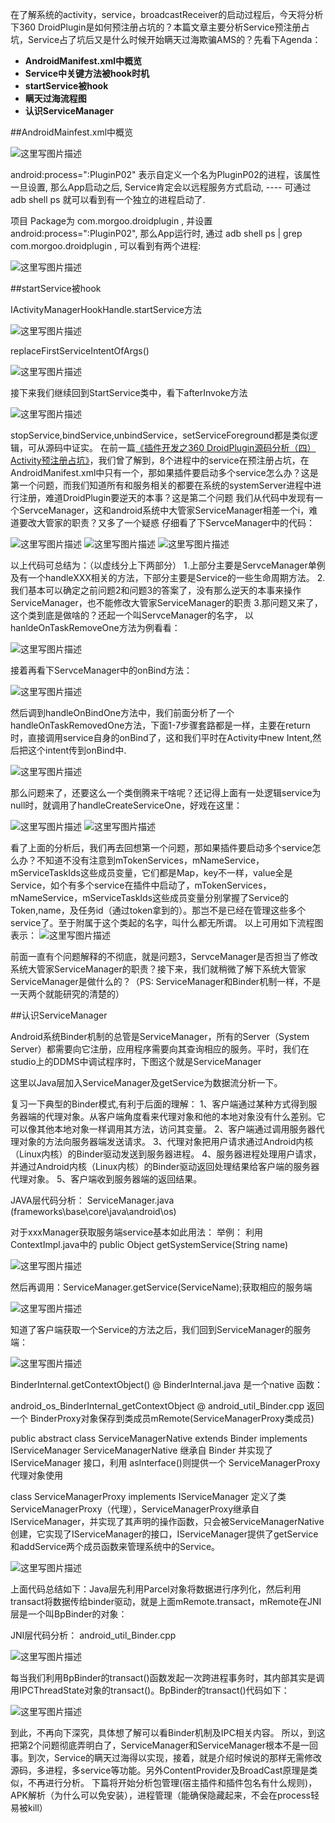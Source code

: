 在了解系统的activity，service，broadcastReceiver的启动过程后，今天将分析下360 DroidPlugin是如何预注册占坑的？本篇文章主要分析Service预注册占坑，Service占了坑后又是什么时候开始瞒天过海欺骗AMS的？先看下Agenda：

- **AndroidManifest.xml中概览**
- **Service中关键方法被hook时机**
- **startService被hook**
- **瞒天过海流程图**
- **认识ServiceManager**

##AndroidMainfest.xml中概览

![这里写图片描述](http://img.blog.csdn.net/20160821023438578)

android:process=":PluginP02" 表示自定义一个名为PluginP02的进程，该属性一旦设置, 那么App启动之后, Service肯定会以远程服务方式启动, ---- 可通过adb shell ps 就可以看到有一个独立的进程启动了.

项目 Package为 com.morgoo.droidplugin , 并设置 android:process=":PluginP02", 那么App运行时, 通过 adb shell ps | grep com.morgoo.droidplugin , 可以看到有两个进程:

![这里写图片描述](http://img.blog.csdn.net/20160821025123414)

##startService被hook

IActivityManagerHookHandle.startService方法

![这里写图片描述](http://img.blog.csdn.net/20160821025156117)

replaceFirstServiceIntentOfArgs()

![这里写图片描述](http://img.blog.csdn.net/20160821025222023)

接下来我们继续回到StartService类中，看下afterInvoke方法

![这里写图片描述](http://img.blog.csdn.net/20160821025241211)

stopService,bindService,unbindService，setServiceForeground都是类似逻辑，可从源码中证实。
在前一篇[《插件开发之360 DroidPlugin源码分析（四）Activity预注册占坑》](http://blog.csdn.net/hejjunlin/article/details/52258434)，我们曾了解到，8个进程中的service在预注册占坑，在AndroidManifest.xml中只有一个，那如果插件要启动多个service怎么办？这是第一个问题，而我们知道所有和服务相关的都要在系统的systemServer进程中进行注册，难道DroidPlugin要逆天的本事？这是第二个问题
我们从代码中发现有一个ServceManager，这和android系统中大管家ServiceManager相差一个i，难道要改大管家的职责？又多了一个疑惑
仔细看了下ServceManager中的代码：

![这里写图片描述](http://img.blog.csdn.net/20160821025303415)
![这里写图片描述](http://img.blog.csdn.net/20160821025323853)
![这里写图片描述](http://img.blog.csdn.net/20160821025349024)

以上代码可总结为：（以虚线分上下两部分）
1.上部分主要是ServceManager单例及有一个handleXXX相关的方法，下部分主要是Service的一些生命周期方法。
2.我们基本可以确定之前问题2和问题3的答案了，没有那么逆天的本事来操作ServiceManager，也不能修改大管家ServiceManager的职责
3.那问题又来了，这个类到底是做啥的？还起一个叫ServceManager的名字，
以hanldeOnTaskRemoveOne方法为例看看：

![这里写图片描述](http://img.blog.csdn.net/20160821025410931)

接着再看下ServceManager中的onBind方法：

![这里写图片描述](http://img.blog.csdn.net/20160821025431244)

然后调到handleOnBindOne方法中，我们前面分析了一个handleOnTaskRemovedOne方法，下面1-7步骤套路都是一样，主要在return时，直接调用service自身的onBind了，这和我们平时在Activity中new Intent,然后把这个intent传到onBind中.

![这里写图片描述](http://img.blog.csdn.net/20160821025448183)

那么问题来了，还要这么一个类倒腾来干啥呢？还记得上面有一处逻辑service为null时，就调用了handleCreateServiceOne，好戏在这里：

![这里写图片描述](http://img.blog.csdn.net/20160821025514512)
![这里写图片描述](http://img.blog.csdn.net/20160821025554495)

看了上面的分析后，我们再去回想第一个问题，那如果插件要启动多个service怎么办？不知道不没有注意到mTokenServices，mNameService，mServiceTaskIds这些成员变量，它们都是Map，key不一样，value全是Service，如个有多个service在插件中启动了，mTokenServices，mNameService，mServiceTaskIds这些成员变量分别掌握了Service的Token,name，及任务id（通过token拿到的）。那岂不是已经在管理这些多个service了。至于附属于这个类起的名字，叫什么都无所谓。
以上可用如下流程图表示：
![这里写图片描述](http://img.blog.csdn.net/20160821033205794)

前面一直有个问题解释的不彻底，就是问题3，ServceManager是否担当了修改系统大管家ServiceManager的职责？接下来，我们就稍微了解下系统大管家ServiceManager是做什么的？（PS: ServiceManager和Binder机制一样，不是一天两个就能研究的清楚的）

##认识ServiceManager

Android系统Binder机制的总管是ServiceManager，所有的Server（System Server）都需要向它注册，应用程序需要向其查询相应的服务。平时，我们在studio上的DDMS中调试程序时，下图这个就是ServiceManager

这里以Java层加入ServiceManager及getService为数据流分析一下。

复习一下典型的Binder模式,有利于后面的理解：
1、客户端通过某种方式得到服务器端的代理对象。从客户端角度看来代理对象和他的本地对象没有什么差别。它可以像其他本地对象一样调用其方法，访问其变量。
2、客户端通过调用服务器代理对象的方法向服务器端发送请求。
3、代理对象把用户请求通过Android内核（Linux内核）的Binder驱动发送到服务器进程。
4、服务器进程处理用户请求，并通过Android内核（Linux内核）的Binder驱动返回处理结果给客户端的服务器代理对象。
5、客户端收到服务器端的返回结果。

JAVA层代码分析：
ServiceManager.java (frameworks\base\core\java\android\os)

对于xxxManager获取服务端service基本如此用法：
举例：
利用ContextImpl.java中的 public Object getSystemService(String name)

![这里写图片描述](http://img.blog.csdn.net/20160821025616886)

然后再调用：ServiceManager.getService(ServiceName);获取相应的服务端

![这里写图片描述](http://img.blog.csdn.net/20160821025639136)

知道了客户端获取一个Service的方法之后，我们回到ServiceManager的服务端：

![这里写图片描述](http://img.blog.csdn.net/20160821025700683)

BinderInternal.getContextObject() @ BinderInternal.java 是一个native 函数：

android_os_BinderInternal_getContextObject @ android_util_Binder.cpp
返回一个 BinderProxy对象保存到类成员mRemote(ServiceManagerProxy类成员)

public abstract class ServiceManagerNative extends Binder implements IServiceManager
ServiceManagerNative 继承自 Binder 并实现了 IServiceManager 接口，利用 asInterface()则提供一个 ServiceManagerProxy 代理对象使用

class ServiceManagerProxy implements IServiceManager
定义了类ServiceManagerProxy（代理），ServiceManagerProxy继承自IServiceManager，并实现了其声明的操作函数，只会被ServiceManagerNative创建，它实现了IServiceManager的接口，IServiceManager提供了getService和addService两个成员函数来管理系统中的Service。

![这里写图片描述](http://img.blog.csdn.net/20160821025721230)

上面代码总结如下：Java层先利用Parcel对象将数据进行序列化，然后利用transact将数据传给binder驱动，就是上面mRemote.transact，mRemote在JNI层是一个叫BpBinder的对象：

JNI层代码分析：
android_util_Binder.cpp

![这里写图片描述](http://img.blog.csdn.net/20160821025737074)

每当我们利用BpBinder的transact()函数发起一次跨进程事务时，其内部其实是调用IPCThreadState对象的transact()。BpBinder的transact()代码如下：

![这里写图片描述](http://img.blog.csdn.net/20160821025803184)

到此，不再向下深究，具体想了解可以看Binder机制及IPC相关内容。
所以，到这把第2个问题彻底弄明白了，ServiceManager和ServiceManager根本不是一回事。到次，Service的瞒天过海得以实现，接着，就是介绍时候说的那样无需修改源码，多进程，多service等功能。另外ContentProvider及BroadCast原理是类似，不再进行分析。
下篇将开始分析包管理(宿主插件和插件包名有什么规则)，APK解析（为什么可以免安装），进程管理（能确保隐藏起来，不会在process轻易被kill）
